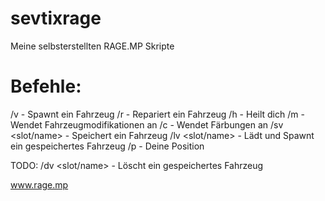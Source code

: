 # sevtixrage
Meine selbsterstellten RAGE.MP Skripte

# Befehle:
/v <name> - Spawnt ein Fahrzeug
/r - Repariert ein Fahrzeug
/h - Heilt dich
/m <type> <selection> - Wendet Fahrzeugmodifikationen an
/c <r1> <g1> <b1> <r2> <g2> <b2> - Wendet Färbungen an
/sv <slot/name> - Speichert ein Fahrzeug
/lv <slot/name> - Lädt und Spawnt ein gespeichertes Fahrzeug
/p - Deine Position
  
TODO:
/dv <slot/name> - Löscht ein gespeichertes Fahrzeug

www.rage.mp
